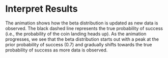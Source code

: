 # Interpret Results

The animation shows how the beta distribution is updated as new data is observed. The black dashed line represents the true probability of success (i.e., the probability of the coin landing heads up). As the animation progresses, we see that the beta distribution starts out with a peak at the prior probability of success (0.7) and gradually shifts towards the true probability of success as more data is observed.
